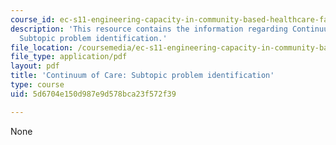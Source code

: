 ```yaml
---
course_id: ec-s11-engineering-capacity-in-community-based-healthcare-fall-2005
description: 'This resource contains the information regarding Continuum of Care:
  Subtopic problem identification.'
file_location: /coursemedia/ec-s11-engineering-capacity-in-community-based-healthcare-fall-2005/5d6704e150d987e9d578bca23f572f39_MITEC_S11F05_link_intro.pdf
file_type: application/pdf
layout: pdf
title: 'Continuum of Care: Subtopic problem identification'
type: course
uid: 5d6704e150d987e9d578bca23f572f39

---
```

None